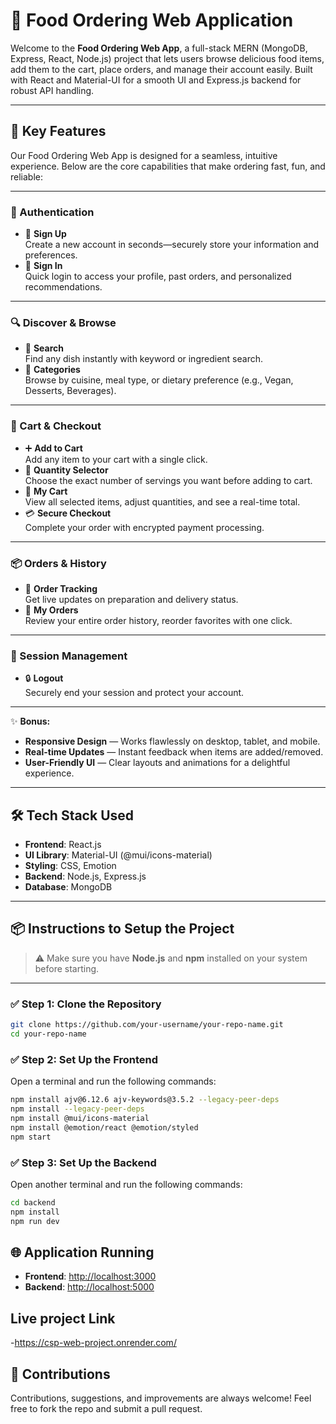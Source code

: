 # 🍔 Food Ordering Web Application

Welcome to the **Food Ordering Web App**, a full-stack MERN (MongoDB, Express, React, Node.js) project that lets users browse delicious food items, add them to the cart, place orders, and manage their account easily. Built with React and Material-UI for a smooth UI and Express.js backend for robust API handling.

---

## 🚀 Key Features

Our Food Ordering Web App is designed for a seamless, intuitive experience. Below are the core capabilities that make ordering fast, fun, and reliable:

---

### 🔐 Authentication
- 📝 **Sign Up**  
  Create a new account in seconds—securely store your information and preferences.
- 🔑 **Sign In**  
  Quick login to access your profile, past orders, and personalized recommendations.

---

### 🔍 Discover & Browse
- 🔎 **Search**  
  Find any dish instantly with keyword or ingredient search.
- 🍱 **Categories**  
  Browse by cuisine, meal type, or dietary preference (e.g., Vegan, Desserts, Beverages).

---

### 🛒 Cart & Checkout
- ➕ **Add to Cart**  
  Add any item to your cart with a single click.
- 🔢 **Quantity Selector**  
  Choose the exact number of servings you want before adding to cart.
- 🧺 **My Cart**  
  View all selected items, adjust quantities, and see a real-time total.
- 💳 **Secure Checkout**  
  Complete your order with encrypted payment processing.

---

### 📦 Orders & History
- 📜 **Order Tracking**  
  Get live updates on preparation and delivery status.
- 📁 **My Orders**  
  Review your entire order history, reorder favorites with one click.

---

### 🚪 Session Management
- 🔒 **Logout**  
  Securely end your session and protect your account.

---

✨ **Bonus:**  
- **Responsive Design** — Works flawlessly on desktop, tablet, and mobile.  
- **Real-time Updates** — Instant feedback when items are added/removed.  
- **User-Friendly UI** — Clear layouts and animations for a delightful experience.

---

## 🛠️ Tech Stack Used

- **Frontend**: React.js
- **UI Library**: Material-UI (@mui/icons-material)
- **Styling**: CSS, Emotion
- **Backend**: Node.js, Express.js
- **Database**: MongoDB

---

## 📦 Instructions to Setup the Project

> ⚠️ Make sure you have **Node.js** and **npm** installed on your system before starting.

---

### ✅ Step 1: Clone the Repository

```bash
git clone https://github.com/your-username/your-repo-name.git
cd your-repo-name
```


### ✅ Step 2: Set Up the Frontend

Open a terminal and run the following commands:

```bash
npm install ajv@6.12.6 ajv-keywords@3.5.2 --legacy-peer-deps
npm install --legacy-peer-deps
npm install @mui/icons-material
npm install @emotion/react @emotion/styled
npm start
```

### ✅ Step 3: Set Up the Backend

Open another terminal and run the following commands:

```bash
cd backend
npm install
npm run dev
```

## 🌐 Application Running

- **Frontend**: [http://localhost:3000](http://localhost:3000)
- **Backend**: [http://localhost:5000](http://localhost:5000)

## Live project Link

-https://csp-web-project.onrender.com/

## 🤝 Contributions
  Contributions, suggestions, and improvements are always welcome!
  Feel free to fork the repo and submit a pull request.

